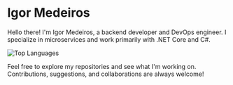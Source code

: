 # Igor Medeiros



Hello there! I'm Igor Medeiros, a backend developer and DevOps engineer. I specialize in microservices and work primarily with .NET Core and C#.

![Top Languages](https://github-readme-stats.vercel.app/api/top-langs/?username=IgorSantanaM&layout=compact&theme=radical)

Feel free to explore my repositories and see what I'm working on. Contributions, suggestions, and collaborations are always welcome!
